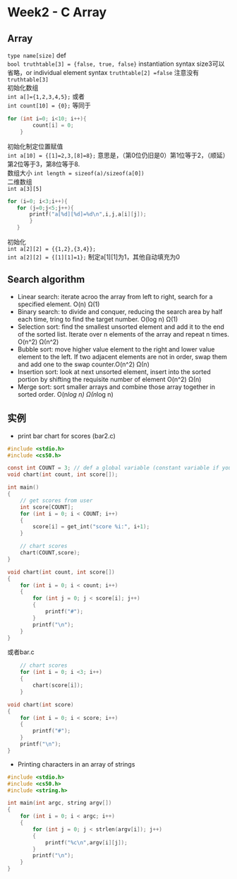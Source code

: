 # Week2 - C Array
## Array
`type name[size]` def  
`bool truthtable[3] = {false, true, false}` instantiation syntax size3可以省略，or individual element syntax `truthtable[2] =false` 注意没有`truthtable[3]`  
初始化数组  
`int a[]={1,2,3,4,5};`
或者  
`int count[10] = {0};`
等同于  
```c
for (int i=0; i<10; i++){
        count[i] = 0;
    }
 ```
 初始化制定位置赋值  
 `int a[10] = {[1]=2,3,[8]=8};` 意思是，（第0位仍旧是0）第1位等于2，（顺延）第2位等于3，第8位等于8.  
 数组大小 
 `int length = sizeof(a)/sizeof(a[0])`  
 二维数组  
 `int a[3][5]`
 ```c
 for (i=0; i<3;i++){
    for (j=0;j<5;j++){
        printf("a[%d][%d]=%d\n",i,j,a[i][j]);
        }
    }
 ```
 初始化  
 `int a[2][2] = {{1,2},{3,4}};`  
 `int a[2][2] = {[1][1]=1};` 制定a[1][1]为1，其他自动填充为0
 
 

## Search algorithm  
* Linear search: iterate acroo the array from left to right, search for a specified element. O(n) Ω(1)  
* Binary search: to divide and conquer, reducing the search area by half each time, tring to find the target number. O(log n) Ω(1) 
* Selection sort: find the smallest unsorted element and add it to the end of the sorted list. Iterate over n elements of the array and repeat n times. O(n^2) Ω(n^2)  
* Bubble sort: move higher value element to the right and lower value element to the left. If two adjacent elements are not in order, swap them and add one to the swap counter.O(n^2) Ω(n)
* Insertion sort: look at next unsorted element, insert into the sorted portion by shifting the requisite number of element O(n^2) Ω(n)
* Merge sort: sort smaller arrays and combine those array together in sorted order. O(n*log n) Ω(n*log n)

## 实例
* print bar chart for scores (bar2.c)
```c
#include <stdio.h>
#include <cs50.h>

const int COUNT = 3; // def a global variable (constant variable if you like to address)
void chart(int count, int score[]);

int main()
{
    // get scores from user
    int score[COUNT];
    for (int i = 0; i < COUNT; i++)
    {
        score[i] = get_int("score %i:", i+1);
    }

    // chart scores
    chart(COUNT,score);
}

void chart(int count, int score[])
{
    for (int i = 0; i < count; i++)
    {
        for (int j = 0; j < score[i]; j++)
        {
            printf("#");
        }
        printf("\n");
    }
}
```

或者bar.c
```c
    // chart scores
    for (int i = 0; i <3; i++)
    {
        chart(score[i]);
    }

void chart(int score)
{
    for (int i = 0; i < score; i++)
    {
        printf("#");
    }
    printf("\n");
}
```

* Printing characters in an array of strings
```c
#include <stdio.h>
#include <cs50.h>
#include <string.h>

int main(int argc, string argv[])
{
    for (int i = 0; i < argc; i++)
    {
        for (int j = 0; j < strlen(argv[i]); j++)
        {
            printf("%c\n",argv[i][j]);
        }
        printf("\n");
    }
}
```

